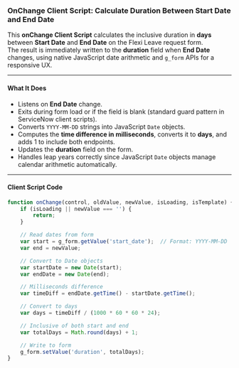 ###  OnChange Client Script: Calculate Duration Between Start Date and End Date

This **onChange Client Script** calculates the inclusive duration in **days** between **Start Date** and **End Date** on the Flexi Leave request form.  
The result is immediately written to the **duration** field when **End Date** changes, using native JavaScript date arithmetic and `g_form` APIs for a responsive UX.

---

####  What It Does

- Listens on **End Date** change.
- Exits during form load or if the field is blank (standard guard pattern in ServiceNow client scripts).
- Converts `YYYY-MM-DD` strings into JavaScript `Date` objects.
- Computes the **time difference in milliseconds**, converts it to **days**, and adds 1 to include both endpoints.
- Updates the **duration** field on the form.
- Handles leap years correctly since JavaScript `Date` objects manage calendar arithmetic automatically.

---

####  Client Script Code

```javascript
function onChange(control, oldValue, newValue, isLoading, isTemplate) {
    if (isLoading || newValue === '') {
        return;
    }

    // Read dates from form
    var start = g_form.getValue('start_date');  // Format: YYYY-MM-DD
    var end = newValue;

    // Convert to Date objects
    var startDate = new Date(start);
    var endDate = new Date(end);

    // Milliseconds difference
    var timeDiff = endDate.getTime() - startDate.getTime();

    // Convert to days
    var days = timeDiff / (1000 * 60 * 60 * 24);

    // Inclusive of both start and end
    var totalDays = Math.round(days) + 1;

    // Write to form
    g_form.setValue('duration', totalDays);
}
